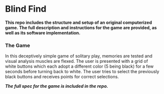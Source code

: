 # Blind Find
**This repo includes the structure and setup of an original computerized game. The full description and instructions for the game are provided, as well as its software implementation.**
### The Game
In this deceptively simple game of solitary play, memories are tested and visual analysis muscles are flexed. The user is presented with a grid of white buttons which each adopt a different color (5 being black) for a few seconds before turning back to white. The user tries to select the previously black buttons and receives points for correct selections.

***The full spec for the game is included in the repo.***

